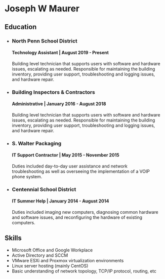 # Joseph W Maurer

## Education

* ### North Penn School District
  #### Technology Assistant | August 2019 - Present
  Building level technician that supports users with software and hardware issues, escalating as needed. Responsible for maintaining the building inventory, providing user support, troubleshooting and logging issues, and hardware repair.
  
* ### Building Inspectors & Contractors
  #### Administrative | January 2016 - August 2018
  Building level technician that supports users with software and hardware issues, escalating as needed. Responsible for maintaining the building inventory, providing user support, troubleshooting and logging issues, and hardware repair.
  
* ### S. Walter Packaging
  #### IT Support Contractor | May 2015 - November 2015
  Duties included day-to-day user assistance and network troubleshooting as well as overseeing the implementation of a VOIP phone system.
  
* ### Centennial School District
  #### IT Summer Help | January 2014 - August 2014
  Duties included imaging new computers, diagnosing common hardware and software issues, and reconfiguring the hardware of existing computers.

## Skills
* Microsoft Office and Google Workplace
* Active Directory and SCCM
* VMware ESXi and Proxmox virtualization environments
* Linux server hosting (mainly CentOS)
* Basic understanding of network topology, TCP/IP protocol, routing, etc
